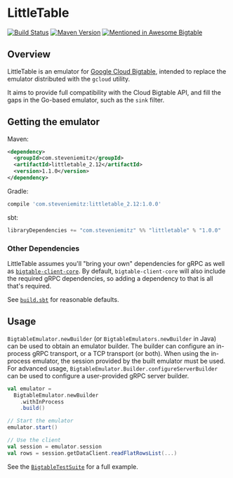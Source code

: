 # LittleTable

[![Build Status](https://travis-ci.org/steveniemitz/littletable.svg?branch=master)](https://travis-ci.org/steveniemitz/littletable)
[![Maven Version](https://img.shields.io/maven-central/v/com.steveniemitz/littletable_2.12?label=littletable_2.12)](http://search.maven.org/#search|gav|1|g:"com.steveniemitz")
[![Mentioned in Awesome Bigtable](https://awesome.re/mentioned-badge-flat.svg)](https://github.com/zrosenbauer/awesome-bigtable)

## Overview

LittleTable is an emulator for [Google Cloud Bigtable](https://cloud.google.com/bigtable/), intended
to replace the emulator distributed with the `gcloud` utility.

It aims to provide full compatibility with the Cloud Bigtable API,
and fill the gaps in the Go-based emulator, such as the `sink` filter.

## Getting the emulator

Maven:
```xml
<dependency>
  <groupId>com.steveniemitz</groupId>
  <artifactId>littletable_2.12</artifactId>
  <version>1.1.0</version>
</dependency>
```

Gradle:
```gradle
compile 'com.steveniemitz:littletable_2.12:1.0.0'
```

sbt:
```sbt
libraryDependencies += "com.steveniemitz" %% "littletable" % "1.0.0"
```

### Other Dependencies

LittleTable assumes you'll "bring your own" dependencies for gRPC as well as [`bigtable-client-core`](https://mvnrepository.com/artifact/com.google.cloud.bigtable/bigtable-client-core).
By default, `bigtable-client-core` will also include the required gRPC dependencies, so adding a
dependency to that is all that's required.

See [`build.sbt`](build.sbt) for reasonable defaults.

## Usage
 
`BigtableEmulator.newBuilder` (or `BigtableEmulators.newBuilder` in Java) can be used to obtain an 
emulator builder.  The builder can configure an in-process gRPC transport, or a TCP transport 
(or both).  When using the in-process emulator, the session provided by the built emulator must be 
used.  For advanced usage, `BigtableEmulator.Builder.configureServerBuilder` can be used to 
configure a user-provided gRPC server builder.

```scala
val emulator = 
  BigtableEmulator.newBuilder
    .withInProcess
    .build()

// Start the emulator    
emulator.start()

// Use the client
val session = emulator.session
val rows = session.getDataClient.readFlatRowsList(...)
```

See the [`BigtableTestSuite`](src/test/scala/com/steveniemitz/littletable/BigtableTestSuite.scala) for a full example.
